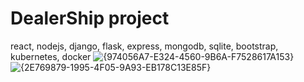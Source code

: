 # DealerShip project
react, nodejs, django, flask, express, mongodb, sqlite, bootstrap, kubernetes, docker
![{974056A7-E324-4560-9B6A-F7528617A153}](https://github.com/user-attachments/assets/08608eb4-7a48-4b4f-ad0c-46f98b3294fd)
![{2E769879-1995-4F05-9A93-EB178C13E85F}](https://github.com/user-attachments/assets/b3d2d3ef-d78b-4090-94a8-ef7f6198a4c4)
